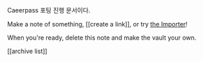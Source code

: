 Caeerpass 포팅 진행 문서이다.



Make a note of something, [[create a link]], or try [the Importer](https://help.obsidian.md/Plugins/Importer)!

When you're ready, delete this note and make the vault your own.




[[archive list]]


